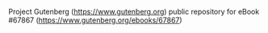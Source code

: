 Project Gutenberg (https://www.gutenberg.org) public repository for
eBook #67867 (https://www.gutenberg.org/ebooks/67867)
